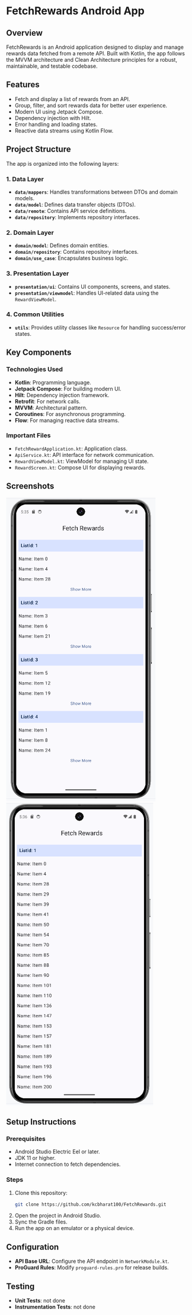 # FetchRewards Android App

## Overview
FetchRewards is an Android application designed to display and manage rewards data fetched from a remote API. Built with Kotlin, the app follows the MVVM architecture and Clean Architecture principles for a robust, maintainable, and testable codebase.

## Features
- Fetch and display a list of rewards from an API.
- Group, filter, and sort rewards data for better user experience.
- Modern UI using Jetpack Compose.
- Dependency injection with Hilt.
- Error handling and loading states.
- Reactive data streams using Kotlin Flow.

## Project Structure
The app is organized into the following layers:

### 1. **Data Layer**
- **`data/mappers`**: Handles transformations between DTOs and domain models.
- **`data/model`**: Defines data transfer objects (DTOs).
- **`data/remote`**: Contains API service definitions.
- **`data/repository`**: Implements repository interfaces.

### 2. **Domain Layer**
- **`domain/model`**: Defines domain entities.
- **`domain/repository`**: Contains repository interfaces.
- **`domain/use_case`**: Encapsulates business logic.

### 3. **Presentation Layer**
- **`presentation/ui`**: Contains UI components, screens, and states.
- **`presentation/viewmodel`**: Handles UI-related data using the `RewardViewModel`.

### 4. **Common Utilities**
- **`utils`**: Provides utility classes like `Resource` for handling success/error states.

## Key Components

### Technologies Used
- **Kotlin**: Programming language.
- **Jetpack Compose**: For building modern UI.
- **Hilt**: Dependency injection framework.
- **Retrofit**: For network calls.
- **MVVM**: Architectural pattern.
- **Coroutines**: For asynchronous programming.
- **Flow**: For managing reactive data streams.

### Important Files
- `FetchRewardApplication.kt`: Application class.
- `ApiService.kt`: API interface for network communication.
- `RewardViewModel.kt`: ViewModel for managing UI state.
- `RewardScreen.kt`: Compose UI for displaying rewards.

## Screenshots
![App Screenshot 1](screen_shot1.PNG)
![App Screenshot 2](screen_shot2.PNG)


## Setup Instructions

### Prerequisites
- Android Studio Electric Eel or later.
- JDK 11 or higher.
- Internet connection to fetch dependencies.

### Steps
1. Clone this repository:
   ```bash
   git clone https://github.com/kcbharat100/FetchRewards.git
   ```
2. Open the project in Android Studio.
3. Sync the Gradle files.
4. Run the app on an emulator or a physical device.

## Configuration
- **API Base URL**: Configure the API endpoint in `NetworkModule.kt`.
- **ProGuard Rules**: Modify `proguard-rules.pro` for release builds.

## Testing
- **Unit Tests**: not done
- **Instrumentation Tests**: not done
